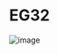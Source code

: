 # EG32
![image](https://user-images.githubusercontent.com/102288634/185103321-7f05bfc8-d437-4ab5-a376-3dff10eb4a3d.png)

